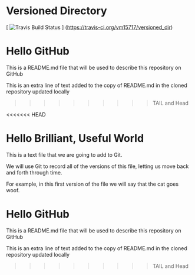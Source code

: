 # Versioned Directory

[ ![Travis Build Status](https://travis-ci.org/vm15717/versioned_dir.svg?branch=master) ]
(https://travis-ci.org/vm15717/versioned_dir)

# Hello GitHub

This is a README.md file that will be used to describe this
repository on GitHub


This is an extra line of text added to the copy of
README.md in the cloned repository
updated locally

>>>>>>>>>> TAIL and Head



<<<<<<< HEAD
# Hello Brilliant, Useful World
This is a text file that we are going to add to Git.

We will use Git to record all of the versions of this file,
letting us move back and forth through time.

For example, in this first version of the file we
will say that the cat goes woof.



# Hello GitHub

This is a README.md file that will be used to describe this
repository on GitHub


This is an extra line of text added to the copy of
README.md in the cloned repository
updated locally

>>>>>>>>>> TAIL and Head
